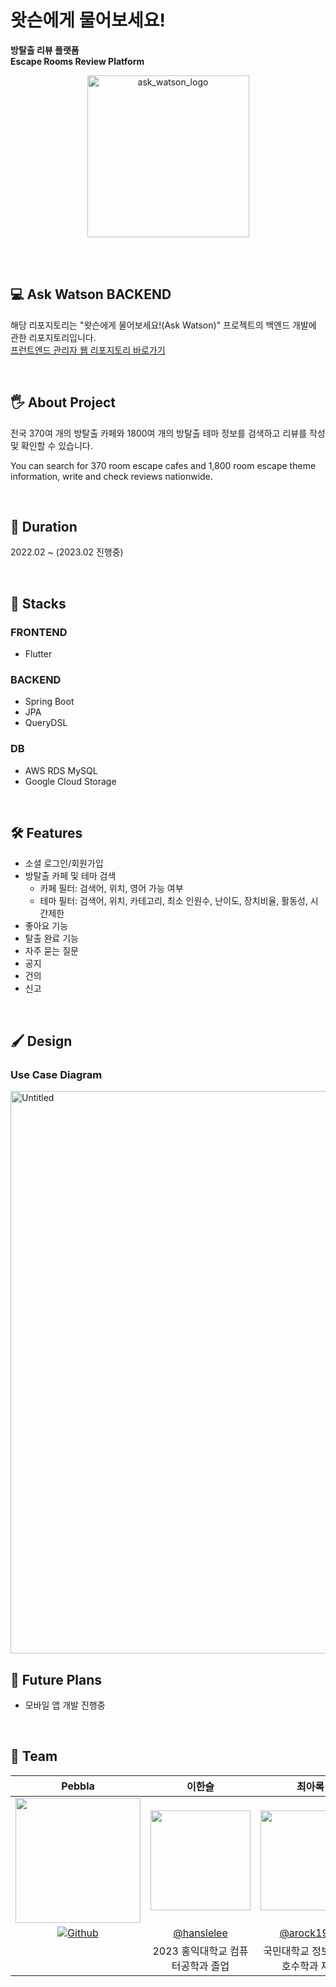 # 왓슨에게 물어보세요!

**방탈출 리뷰 플랫폼** </br>
**Escape Rooms Review Platform**

<div align="center">
<img width="259" alt="ask_watson_logo" src="https://user-images.githubusercontent.com/51855129/221170337-0cd38109-f882-4aec-b9fb-65982896bb3f.png">
</div>


<br/> <br/> 

## 💻 Ask Watson BACKEND
해당 리포지토리는 "왓슨에게 물어보세요!(Ask Watson)" 프로젝트의 백엔드 개발에 관한 리포지토리입니다.<br/>
[프런트엔드 관리자 웹 리포지토리 바로가기](https://github.com/pebbla/ask-watson-fe)

<br/> 

## 🖐 About Project
전국 370여 개의 방탈출 카페와 1800여 개의 방탈출 테마 정보를 검색하고 리뷰를 작성 및 확인할 수 있습니다.

You can search for 370 room escape cafes and 1,800 room escape theme information, write and check reviews nationwide.

<br/> 

## 📅 Duration
2022.02 ~ (2023.02 진행중)

<br/> 

## 🥞 Stacks
### FRONTEND
- Flutter

### BACKEND
- Spring Boot
- JPA
- QueryDSL

### DB
- AWS RDS MySQL
- Google Cloud Storage

<br/> 

## 🛠 Features
- 소셜 로그인/회원가입
- 방탈출 카페 및 테마 검색
  - 카페 필터: 검색어, 위치, 영어 가능 여부
  - 테마 필터: 검색어, 위치, 카테고리, 최소 인원수, 난이도, 장치비율, 활동성, 시간제한
- 좋아요 기능
- 탈출 완료 기능
- 자주 묻는 질문
- 공지
- 건의
- 신고


<br/> 

## 🖌 Design
### Use Case Diagram
<img width="900" alt="Untitled" src="https://user-images.githubusercontent.com/51855129/221171353-31c357a2-fe69-4190-a67e-5eaf0d95e044.png">


<br/> 

## 📑 Future Plans
- 모바일 앱 개발 진행중


<br/> 

## 💪 Team
|        **Pebbla**         |         이한슬         |         최아록         |                                                                                                               
| :---------------------------------------------------------------------------------------------------------------------------------------------------: | :---------------------------------------------------------------------------------------------------------------------------------------------------: | :---------------------------------------------------------------------------------------------------------------------------------------------------------------------------------------------------: | 
|   <img width="200px" src="https://user-images.githubusercontent.com/51855129/221174938-aa96ac20-ee18-4e22-a845-a6f054152058.png" />    |                      <img width="160px" src="https://user-images.githubusercontent.com/51855129/219068013-42c555f0-220c-4345-bb4e-e7ac9a417925.png" />    |                   <img width="160px" src="https://user-images.githubusercontent.com/51855129/221175061-ca6f41c0-2d72-44af-a032-f54a35f82977.png"/>   |
|   [![Github](https://img.shields.io/badge/GitHub-181717?style=for-the-badge&logo=GitHub&logoColor=white)](https://github.com/pebbla)   |    [@hanslelee](https://github.com/hanslelee)  | [@arock1998](https://github.com/arock1998)  |
|  &nbsp;&nbsp;&nbsp;&nbsp;&nbsp;  &nbsp;&nbsp;&nbsp;&nbsp;&nbsp;  &nbsp;&nbsp;&nbsp;&nbsp;&nbsp;  &nbsp;&nbsp;&nbsp;&nbsp;&nbsp;  | 2023 홍익대학교 컴퓨터공학과 졸업 | 국민대학교 정보보안암호수학과 재학 |


<br/> 
